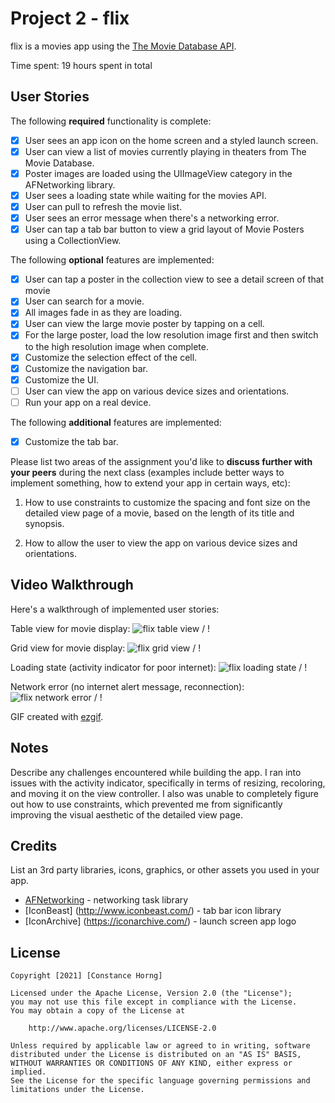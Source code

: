 # Project 2 - flix

flix is a movies app using the [The Movie Database API](http://docs.themoviedb.apiary.io/#).

Time spent: 19 hours spent in total

## User Stories

The following **required** functionality is complete:

- [x] User sees an app icon on the home screen and a styled launch screen.
- [x] User can view a list of movies currently playing in theaters from The Movie Database.
- [x] Poster images are loaded using the UIImageView category in the AFNetworking library.
- [x] User sees a loading state while waiting for the movies API.
- [x] User can pull to refresh the movie list.
- [x] User sees an error message when there's a networking error.
- [x] User can tap a tab bar button to view a grid layout of Movie Posters using a CollectionView.

The following **optional** features are implemented:

- [x] User can tap a poster in the collection view to see a detail screen of that movie
- [x] User can search for a movie.
- [x] All images fade in as they are loading.
- [x] User can view the large movie poster by tapping on a cell.
- [x] For the large poster, load the low resolution image first and then switch to the high resolution image when complete.
- [x] Customize the selection effect of the cell.
- [x] Customize the navigation bar.
- [x] Customize the UI.
- [ ] User can view the app on various device sizes and orientations.
- [ ] Run your app on a real device.

The following **additional** features are implemented:

- [x] Customize the tab bar.

Please list two areas of the assignment you'd like to **discuss further with your peers** during the next class (examples include better ways to implement something, how to extend your app in certain ways, etc):

1. How to use constraints to customize the spacing and font size on the detailed view page of a movie, based on the length of its title and synopsis.

2. How to allow the user to view the app on various device sizes and orientations.

## Video Walkthrough

Here's a walkthrough of implemented user stories:

Table view for movie display:
![flix table view](flix_table_compress.gif) / ! [](flix_table_compress.gif)

Grid view for movie display:
![flix grid view](flix_grid_compress.gif) / ! [](flix_grid_compress.gif)

Loading state (activity indicator for poor internet):
![flix loading state](flix_loadingstate.gif) / ! [](flix_loadingstate.gif)

Network error (no internet alert message, reconnection):
![flix network error](flix_networkerror.gif) / ! [](flix_networkerror.gif)

GIF created with [ezgif](https://ezgif.com/video-to-gif).

## Notes

Describe any challenges encountered while building the app.
I ran into issues with the activity indicator, specifically in terms of resizing, recoloring, and moving it on the view controller. I also was unable to completely figure out how to use constraints, which prevented me from significantly improving the visual aesthetic of the detailed view page.


## Credits

List an 3rd party libraries, icons, graphics, or other assets you used in your app.

- [AFNetworking](https://github.com/AFNetworking/AFNetworking) - networking task library
- [IconBeast] (http://www.iconbeast.com/) - tab bar icon library
- [IconArchive] (https://iconarchive.com/) - launch screen app logo

## License

    Copyright [2021] [Constance Horng]

    Licensed under the Apache License, Version 2.0 (the "License");
    you may not use this file except in compliance with the License.
    You may obtain a copy of the License at

        http://www.apache.org/licenses/LICENSE-2.0

    Unless required by applicable law or agreed to in writing, software
    distributed under the License is distributed on an "AS IS" BASIS,
    WITHOUT WARRANTIES OR CONDITIONS OF ANY KIND, either express or implied.
    See the License for the specific language governing permissions and
    limitations under the License.
